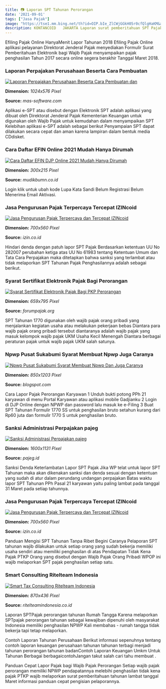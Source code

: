 ```yaml
---
title: 📷 Laporan SPT Tahunan Perorangan
date: '2021-09-01'
tags: ["Jasa Pajak"]
image: "https://tse1.mm.bing.net/th?id=OIP.bIe_ZlCWjGGkH05r0cfQlgHaKM&amp;pid=15.1"
description: KONTANCOID   JAKARTA Laporan surat pemberitahuan SPT Pajak Tahunan tahun pajak 2021 untuk wajib pajak pribadi atau perorangan akan ditutup akhir Maret 2022 A
---
```




Efiling Pajak Online HanyaMenit Lapor Tahunan 2018 Efiling Pajak Online aplikasi pelayanan Direktorat Jenderal Pajak menyediakan Formulir Surat Pemberitahuan Elektronik bagi Wajib Pajak menyampaikan pajak penghasilan Tahun 2017 secara online segera berakhir Tanggal Maret 2018.



### Laporan Perpajakan Perusahaan Beserta Cara Pembuatan 

[![Laporan Perpajakan Perusahaan Beserta Cara Pembuatan dan ](https://www.mas-software.com/wp-content/uploads/2021/01/Laporan-Perpajakan-1024x576.jpg)](https://www.mas-software.com/wp-content/uploads/2021/01/Laporan-Perpajakan-1024x576.jpg)


**Dimension:** _1024x576 Pixel_ 

**Source:** _mas-software.com_ 


Aplikasi e-SPT atau disebut dengan Elektronik SPT adalah aplikasi yang dibuat oleh Direktorat Jenderal Pajak Kementerian Keuangan untuk digunakan oleh Wajib Pajak untuk kemudahan dalam menyampaikan SPT Kelebihan aplikasi e-SPT adalah sebagai berikut Penyampaian SPT dapat dilakukan secara cepat dan aman karena lampiran dalam bentuk media CDdisket.


### Cara Daftar EFIN Online 2021 Mudah Hanya Dirumah

[![Cara Daftar EFIN  DJP Online 2021 Mudah Hanya Dirumah](https://mudikbumn.co.id/wp-content/uploads/2021/07/DWDW-300x215.png)](https://mudikbumn.co.id/wp-content/uploads/2021/07/DWDW-300x215.png)


**Dimension:** _300x215 Pixel_ 

**Source:** _mudikbumn.co.id_ 


Login klik untuk ubah kode Lupa Kata Sandi Belum Registrasi Belum Menerima Email Aktivasi.


### Jasa Pengurusan Pajak Terpercaya Tercepat IZINcoid

[![Jasa Pengurusan Pajak  Terpercaya dan Tercepat  IZINcoid](https://izin.co.id/img/vector/nasihat-investasi.png)](https://izin.co.id/img/vector/nasihat-investasi.png)


**Dimension:** _700x560 Pixel_ 

**Source:** _izin.co.id_ 


Hindari denda dengan patuh lapor SPT Pajak Berdasarkan ketentuan UU No 282007 perubahan ketiga atas UU No 61983 tentang Ketentuan Umum dan Tata Cara Perpajakan maka ditetapkan bahwa sanksi yang terlambat atau tidak melaporkan SPT Tahunan Pajak Penghasilannya adalah sebagai berikut.


### Syarat Sertifikat Elektronik Pajak Bagi Perorangan 

[![Syarat Sertifikat Elektronik Pajak Bagi PKP Perorangan ](https://i0.wp.com/forumpajak.org/wp-content/uploads/sites/38/2015/01/surat-pernyataan-permohonan-sertifikat-elektronik-1.jpg?ssl=1)](https://i0.wp.com/forumpajak.org/wp-content/uploads/sites/38/2015/01/surat-pernyataan-permohonan-sertifikat-elektronik-1.jpg?ssl=1)


**Dimension:** _659x795 Pixel_ 

**Source:** _forumpajak.org_ 


SPT Tahunan 1770 digunakan oleh wajib pajak orang pribadi yang menjalankan kegiatan usaha atau melakukan pekerjaan bebas Diantara para wajib pajak orang pribadi tersebut diantaranya adalah wajib pajak yang masuk kelompok wajib pajak UKM Usaha Kecil Menengah Diantara berbagai peraturan pajak untuk wajib pajak UKM salah satunya.


### Npwp Pusat Sukabumi Syarat Membuat Npwp Juga Caranya 

[![Npwp Pusat Sukabumi  Syarat Membuat Npwp Dan Juga Caranya ](https://i1.rgstatic.net/publication/336730299_SISTEM_INFORMASI_MONITORING_PEMBAYARAN_PAJAK_SIMPEJAK_PADA_KANTOR_PELAYANAN_PAJAK_PRATAMA_SUKABUMI/links/5db030574585155e27f80482/largepreview.png)](https://i1.rgstatic.net/publication/336730299_SISTEM_INFORMASI_MONITORING_PEMBAYARAN_PAJAK_SIMPEJAK_PADA_KANTOR_PELAYANAN_PAJAK_PRATAMA_SUKABUMI/links/5db030574585155e27f80482/largepreview.png)


**Dimension:** _850x1203 Pixel_ 

**Source:** _blogspot.com_ 


Cara Lapor Pajak Perorangan Karyawan 1 Unduh bukti potong PPh 21 karyawan di menu Portal Karyawan atau aplikasi mobile Gadjianku 2 Login di DJP Online dengan NPWP dan password lalu masuk ke e-Filing 3 Buat SPT Tahunan Formulir 1770 SS untuk penghasilan bruto setahun kurang dari Rp60 juta dan formulir 1770 S untuk penghasilan bruto.


### Sanksi Administrasi Perpajakan pajeg

[![Sanksi Administrasi Perpajakan  pajeg](http://3.bp.blogspot.com/-B2-qV06onFA/Vo-EBeoU1xI/AAAAAAAAYNw/xFxEffBokSs/s1600/BP%2BSanksi%2BAdministrasi%2Bn%2BDenda.jpg)](http://3.bp.blogspot.com/-B2-qV06onFA/Vo-EBeoU1xI/AAAAAAAAYNw/xFxEffBokSs/s1600/BP%2BSanksi%2BAdministrasi%2Bn%2BDenda.jpg)


**Dimension:** _1600x1131 Pixel_ 

**Source:** _pajeg.id_ 


Sanksi Denda Keterlambatan Lapor SPT Pajak Jika WP telat untuk lapor SPT Tahunan maka akan dikenakan sanksi dan denda sesuai dengan ketentuan yang sudah di atur dalam perundang undangan perpajakan Batas waktu lapor SPT Tahunan PPh Pasal 21 karyawan yaitu paling lambat pada tanggal 31 Maret pada setiap tahunnya.


### Jasa Pengurusan Pajak Terpercaya Tercepat IZINcoid

[![Jasa Pengurusan Pajak  Terpercaya dan Tercepat  IZINcoid](https://izin.co.id/img/vector/layanan-pembukuan.png)](https://izin.co.id/img/vector/layanan-pembukuan.png)


**Dimension:** _700x560 Pixel_ 

**Source:** _izin.co.id_ 


Panduan Mengisi SPT Tahunan Tanpa Ribet Begini Caranya Pelaporan SPT tahunan wajib dilakukan untuk setiap orang yang sudah bekerja memiliki usaha sendiri atau memiliki penghasilan di atas Pendapatan Tidak Kena Pajak PTKP Orang yang disebut dengan Wajib Pajak Orang Pribadi WPOP ini wajib melaporkan SPT pajak penghasilan setiap satu.


### Smart Consulting Ritelteam Indonesia

[![Smart Tax Consulting  Ritelteam Indonesia](https://ritelteamindonesia.co.id/wp-content/uploads/2016/05/1-4-870x436.jpg)](https://ritelteamindonesia.co.id/wp-content/uploads/2016/05/1-4-870x436.jpg)


**Dimension:** _870x436 Pixel_ 

**Source:** _ritelteamindonesia.co.id_ 



Laporan SPTPajak perorangan tahunan Rumah Tangga Karena melaporkan SPTpajak perorangan tahunan sebagai kewajiban dipenuhi oleh masyarakat Indonesia memiliki penghasilan NPWP Kali membahas - rumah tangga tidak bekerja tapi tetap melaporkan.


Contoh Laporan Tahunan Perusahaan Berikut informasi sepenuhnya tentang contoh laporan keuangan perusahaan tahunan tahunan terbagi menjadi tahunan perorangan tahunan badanContoh Laporan Keuangan Umkm Untuk Tahunan Berbagai berbagaicontohJangan takut salah cari tahu membuat .


Panduan Cepat Lapor Pajak bagi Wajib Pajak Perorangan Setiap wajib pajak perorangan memiliki NPWP pendapatannya melebihi penghasilan tidak kena pajak PTKP wajib melaporkan surat pemberitahuan tahunan lambat tanggal Maret informasi panduan cepat pengisian pelaporannya.




